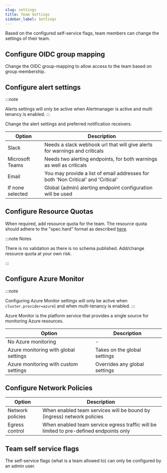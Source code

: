 ```yaml
---
slug: settings
title: Team Settings
sidebar_label: Settings
---
```


Based on the configured self-service flags, team members can change the settings of their team.

## Configure OIDC group mapping

Change the OIDC group-mapping to allow access to the team based on group membership.

## Configure alert settings

:::note

Alerts settings will only be active when Alertmanager is active and multi tenancy is enabled.
:::

Change the alert settings and preferred notification receivers.

| Option           | Description                                                                      |
| ---------------- | -------------------------------------------------------------------------------- |
| Slack            | Needs a slack webhook url that will give alerts for warnings and criticals       |
| Microsoft Teams  | Needs two alerting endpoints, for both warnings as well as criticals             |
| Email            | You may provide a list of email addresses for both 'Non Critical' and 'Critical' |
| If none selected | Global (admin) alerting endpoint configuration will be used                      |

## Configure Resource Quotas

When required, add resource quota for the team. The resource quota should adhere to the "spec.hard" format as described [here](https://kubernetes.io/docs/concepts/policy/resource-quotas/).

:::note Notes

There is no validation as there is no schema published. Add/change resource quota at your own risk.

:::

## Configure Azure Monitor

:::note

Configuring Azure Monitor settings will only be active when  `cluster.provider=azure`) and when multi-tenancy is enabled.
:::

Azure Monitor is the platform service that provides a single source for monitoring Azure resources.

| Option                                | Description                   |
| ------------------------------------- | ----------------------------- |
| No Azure monitoring                   | -                             |
| Azure monitoring with global settings | Takes on the global settings  |
| Azure monitoring with custom settings | Overrides any global settings |

## Configure Network Policies

| Option                              | Description                   |
| ------------------------------------- | ----------------------------- |
| Network policies                   | When enabled team services will be bound by (ingress) network policies |
| Egress control                  | When enabled team service egress traffic will be limited to pre-defined endpoints only |

## Team self service flags

The self-service flags (what is a team allowed to) can only be configured by an admin user.
